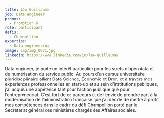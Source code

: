 ```yaml
---
title: Léo Guillaume
job: Data engineer
promos:
  - Promotion 6
role: participant
defis:
  - Champollion
expertise:
  - Data engineering
image: img/img_0071.jpg
linkedin: https://www.linkedin.com/in/leo-guillaume/
---
```


Data engineer, je porte un intérêt particulier pour les sujets d’open data et de numérisation du service public. Au cours d’un cursus universitaire pluridisciplinaire alliant Data Science, Économie et Droit, et à travers mes experiences professionnelles en start-up et au sein d’institutions publiques, j’ai acquis une appétence tant pour l’action publique que pour l’entrepreneuriat. C’est fort de ce parcours et de l’envie de prendre part à la modernisation de l’administration française que j’ai décidé de mettre à profit mes compétences dans le cadre du défi Champollion porté par le Secrétariat général des ministères chargés des Affaires sociales.

